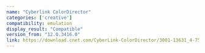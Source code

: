 ```yaml
---
name: "Cyberlink ColorDirector"
categories: ['creative']
compatibility: emulation
display_result: "Compatible"
version_from: "12.0.3416.0"
link: https://download.cnet.com/CyberLink-ColorDirector/3001-13631_4-75764601.html
---
```


